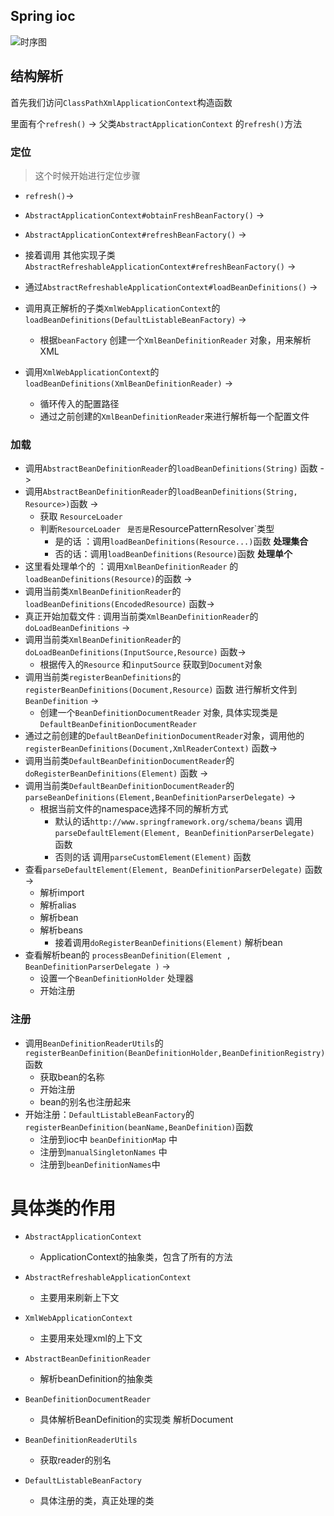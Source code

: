 ## Spring ioc

![时序图](J:\gupaoedu\gupao-home\uml\spring-ioc.png)



## 结构解析

首先我们访问`ClassPathXmlApplicationContext`构造函数

里面有个`refresh()` -> 父类`AbstractApplicationContext` 的`refresh()`方法

### 定位

> 这个时候开始进行定位步骤

+ `refresh()`-> 

+ `AbstractApplicationContext#obtainFreshBeanFactory()`   -> 

+ `AbstractApplicationContext#refreshBeanFactory()`  -> 

+ 接着调用 其他实现子类`AbstractRefreshableApplicationContext#refreshBeanFactory()`  -> 

+ 通过`AbstractRefreshableApplicationContext#loadBeanDefinitions()` -> 

+ 调用真正解析的子类`XmlWebApplicationContext`的`loadBeanDefinitions(DefaultListableBeanFactory)` ->
  + 根据`beanFactory` 创建一个`XmlBeanDefinitionReader` 对象，用来解析XML
+ 调用`XmlWebApplicationContext`的`loadBeanDefinitions(XmlBeanDefinitionReader)` ->
  + 循环传入的配置路径
  + 通过之前创建的`XmlBeanDefinitionReader`来进行解析每一个配置文件

### 加载

- 调用`AbstractBeanDefinitionReader`的`loadBeanDefinitions(String)` 函数 ->
- 调用`AbstractBeanDefinitionReader`的`loadBeanDefinitions(String, Resource>)`函数 -> 
  - 获取 `ResourceLoader` 
  - 判断`ResourceLoader` ` 是否是`ResourcePatternResolver`类型
    - 是的话 ：调用`loadBeanDefinitions(Resource...)`函数   **处理集合**
    - 否的话：调用`loadBeanDefinitions(Resource)`函数  **处理单个**
- 这里看处理单个的 ：调用`XmlBeanDefinitionReader` 的`loadBeanDefinitions(Resource)`的函数 ->
- 调用当前类`XmlBeanDefinitionReader`的`loadBeanDefinitions(EncodedResource)` 函数->
- 真正开始加载文件 : 调用当前类`XmlBeanDefinitionReader`的`doLoadBeanDefinitions` -> 
- 调用当前类`XmlBeanDefinitionReader`的`doLoadBeanDefinitions(InputSource,Resource)` 函数->
  - 根据传入的`Resource` 和`inputSource` 获取到`Document`对象
- 调用当前类`registerBeanDefinitions`的`registerBeanDefinitions(Document,Resource)` 函数  进行解析文件到`BeanDefinition` ->
  - 创建一个`BeanDefinitionDocumentReader` 对象, 具体实现类是`DefaultBeanDefinitionDocumentReader`
- 通过之前创建的`DefaultBeanDefinitionDocumentReader`对象，调用他的`registerBeanDefinitions(Document,XmlReaderContext)` 函数->
- 调用当前类`DefaultBeanDefinitionDocumentReader`的`doRegisterBeanDefinitions(Element)` 函数 -> 
- 调用当前类`DefaultBeanDefinitionDocumentReader`的`parseBeanDefinitions(Element,BeanDefinitionParserDelegate)` -> 
  - 根据当前文件的namespace选择不同的解析方式
    - 默认的话`http://www.springframework.org/schema/beans`  调用`parseDefaultElement(Element, BeanDefinitionParserDelegate)` 函数
    - 否则的话 调用`parseCustomElement(Element)` 函数
- 查看`parseDefaultElement(Element, BeanDefinitionParserDelegate)` 函数 -> 
  - 解析import
  - 解析alias
  - 解析bean
  - 解析beans
    - 接着调用`doRegisterBeanDefinitions(Element)` 解析bean
- 查看解析bean的 `processBeanDefinition(Element , BeanDefinitionParserDelegate )` -> 
  - 设置一个`BeanDefinitionHolder` 处理器
  - 开始注册

### 注册

+ 调用`BeanDefinitionReaderUtils`的`registerBeanDefinition(BeanDefinitionHolder,BeanDefinitionRegistry)` 函数
  + 获取bean的名称 
  + 开始注册
  + bean的别名也注册起来
+ 开始注册：`DefaultListableBeanFactory`的`registerBeanDefinition(beanName,BeanDefinition)`函数 
  + 注册到ioc中 `beanDefinitionMap` 中
  + 注册到`manualSingletonNames` 中
  + 注册到`beanDefinitionNames`中





# 具体类的作用

+ `AbstractApplicationContext`
  + ApplicationContext的抽象类，包含了所有的方法

+ `AbstractRefreshableApplicationContext`
  + 主要用来刷新上下文

+ `XmlWebApplicationContext`
  + 主要用来处理xml的上下文

+ `AbstractBeanDefinitionReader`
  + 解析beanDefinition的抽象类

+ `BeanDefinitionDocumentReader`
  + 具体解析BeanDefinition的实现类 解析Document

+ `BeanDefinitionReaderUtils`
  + 获取reader的别名

+ `DefaultListableBeanFactory`
  + 具体注册的类，真正处理的类



